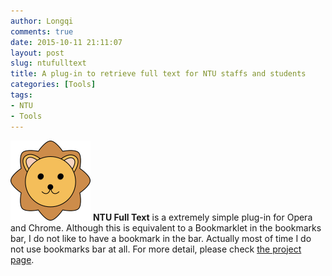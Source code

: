```yaml
---
author: Longqi
comments: true
date: 2015-10-11 21:11:07
layout: post
slug: ntufulltext
title: A plug-in to retrieve full text for NTU staffs and students
categories: [Tools]
tags:
- NTU
- Tools
---
```

![](https://github.com/NDT-Lab/NTUFullText/raw/master/icon_128.png)
**NTU Full Text** is a extremely simple plug-in for Opera and Chrome. Although this is equivalent to a Bookmarklet in the bookmarks bar, I do not like to have a bookmark in the bar. Actually most of time I do not use bookmarks bar at all. For more detail, please check [the project page](https://github.com/NDT-Lab/NTUFullText). 
